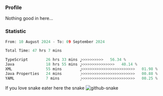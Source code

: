 ### Profile 

Nothing good in here...

### Statistic
<!--START_SECTION:waka-->

```python
From: 10 August 2024 - To: 09 September 2024

Total Time: 47 hrs 7 mins

TypeScript        26 hrs 33 mins  ͎͎͎͎͎͎͎͎͎͎͎͎͎͎͙>>>>>>>>>>   56.34 %
Java              18 hrs 55 mins  ͎͎͎͎͎͎͎͎͎͎>>>>>>>>>>>>>>>   40.14 %
XML               55 mins         ͚>>>>>>>>>>>>>>>>>>>>>>>>   01.98 %
Java Properties   24 mins         ͕>>>>>>>>>>>>>>>>>>>>>>>>   00.88 %
YAML              7 mins          ͙>>>>>>>>>>>>>>>>>>>>>>>>   00.25 %
```

<!--END_SECTION:waka-->

If you love snake eater here the snake 
<picture>
  <source media="(prefers-color-scheme: dark)" srcset="https://github.com/pradana4648/pradana4648/blob/c0566a83ca6ea5f2e46bab00e717c4c82b4b5c4c/github-contribution-grid-snake-dark.svg" />
  <source media="(prefers-color-scheme: light)" srcset="https://github.com/pradana4648/pradana4648/blob/c0566a83ca6ea5f2e46bab00e717c4c82b4b5c4c/github-contribution-grid-snake.svg" />
  <img alt="github-snake" src="https://github.com/pradana4648/pradana4648/blob/c0566a83ca6ea5f2e46bab00e717c4c82b4b5c4c/github-contribution-grid-snake.svg" />
</picture>
